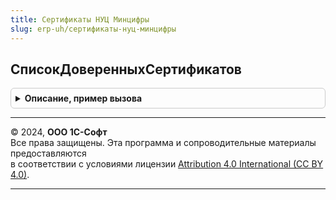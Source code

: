 ```yaml
---
title: Сертификаты НУЦ Минцифры
slug: erp-uh/сертификаты-нуц-минцифры
---
```



## СписокДоверенныхСертификатов
<details style="margin: 1em 0; padding: 0.5em; border: 1px solid #ccc; border-radius: 6px;">

<summary style="font-weight: bold; cursor: pointer;">Описание, пример вызова</summary>

```bsl

// Возвращает массив доверенных сертификатов
//
// Возвращаемое значение:
//   Массив из Структура:
//    * Наименование - Строка
//    * Хранилище - Строка - Имя хранилища
//    * ДействителенДо - Дата
//    * Сертификат - Строка - сертификат в виде Base64
//
Функция СписокДоверенныхСертификатов() Экспорт
```

Пример вызова
```bsl
Результат = СертификатыНУЦМинцифры.СписокДоверенныхСертификатов() 
```
</details>

---

© 2024, **ООО 1С-Софт**  
Все права защищены. Эта программа и сопроводительные материалы предоставляются  
в соответствии с условиями лицензии [Attribution 4.0 International (CC BY 4.0)](https://creativecommons.org/licenses/by/4.0/legalcode).

---
